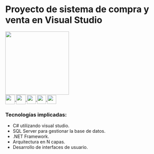 
# Proyecto de sistema de compra y venta en Visual Studio

<img align="center" src="https://pluspng.com/img-png/visual-studio-logo-png-microsoft-visual-studio-logopedia-fandom-382x382.png" height="200px" width="200px">

<br>

<div>
  <a href="#">
    <img align="center" src="https://www.latindevelopers.com/wp-content/uploads/2017/12/sql_icon-200x200.png" height="30px" width="30px">
  </a>
   <a href="#">
    <img align="center" src="https://wakatime.com/static/img/editor-icons/sql-server-management-studio-128.png" height="30px" width="30px">
  </a>
  <a href="#">
    <img align="center" src="https://th.bing.com/th/id/R.4ca13324c0aa531d2122694b8eb37db9?rik=zSyPkhMiFY3THw&pid=ImgRaw&r=0" height="28px" width="28px">
  </a>
    <a href="#">
    <img align="center" src="https://user-images.githubusercontent.com/674621/71187801-14e60a80-2280-11ea-94c9-e56576f76baf.png" height="28px" width="28px">
  </a>
    <a href="#">
    <img align="center" src="https://image.winudf.com/v2/image1/Y29tLmluZm9sYW5kLnByb2dyYW1taW5nX2RvdG5ldF9mcmFtZXdvcmtfaWNvbl8xNTU0OTEyNDMyXzAzMQ/icon.webp?w=140&fakeurl=1&type=.webp" height="28px" width="28px">
  </a>
</div>

### Tecnologías implicadas:
- C# utilizando visual studio.
- SQL Server para gestionar la base de datos.
- .NET Framework.
- Arquitectura en N capas.
- Desarrollo de interfaces de usuario.

